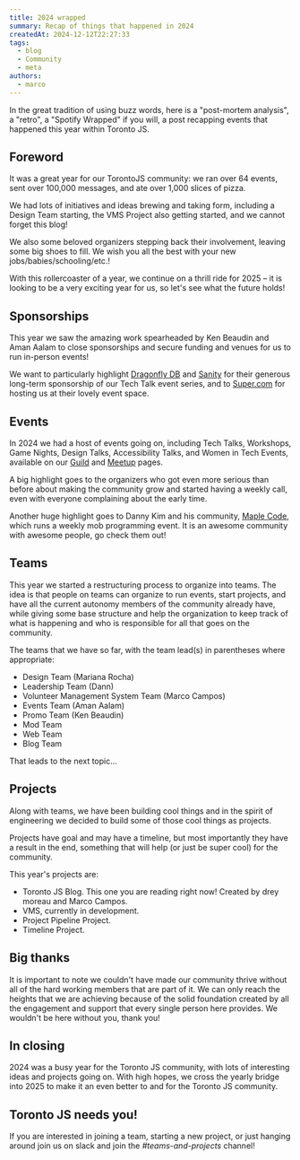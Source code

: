 ```yaml
---
title: 2024 wrapped
summary: Recap of things that happened in 2024
createdAt: 2024-12-12T22:27:33
tags:
  - blog
  - Community
  - meta
authors:
  - marco
---
```


In the great tradition of using buzz words, here is a "post-mortem analysis", a "retro", a "Spotify Wrapped" if you will, a post recapping events that happened this year within Toronto JS.

## Foreword

It was a great year for our TorontoJS community: we ran over 64 events, sent over 100,000 messages, and ate over 1,000 slices of pizza.

We had lots of initiatives and ideas brewing and taking form, including a Design Team starting, the VMS Project also getting started, and we cannot forget this blog!

We also some beloved organizers stepping back their involvement, leaving some big shoes to fill. We wish you all the best with your new jobs/babies/schooling/etc.!

With this rollercoaster of a year, we continue on a thrill ride for 2025 – it is looking to be a very exciting year for us, so let's see what the future holds!

## Sponsorships

This year we saw the amazing work spearheaded by Ken Beaudin and Aman Aalam to close sponsorships and secure funding and venues for us to run in-person events!

We want to particularly highlight [Dragonfly DB](https://www.dragonflydb.io/) and [Sanity](https://www.sanity.io/) for their generous long-term sponsorship of our Tech Talk event series, and to [Super.com](https://www.super.com/) for hosting us at their lovely event space.

## Events

In 2024 we had a host of events going on, including Tech Talks, Workshops, Game Nights, Design Talks, Accessibility Talks, and Women in Tech Events, available on our [Guild](https://guild.host/torontojs/events) and [Meetup](https://www.meetup.com/torontojs/) pages.

A big highlight goes to the organizers who got even more serious than before about making the community grow and started having a weekly call, even with everyone complaining about the early time.

Another huge highlight goes to Danny Kim and his community, [Maple Code](https://www.meetup.com/maple-code/), which runs a weekly mob programming event. It is an awesome community with awesome people, go check them out!

## Teams

This year we started a restructuring process to organize into teams. The idea is that people on teams can organize to run events, start projects, and have all the current autonomy members of the community already have, while giving some base structure and help the organization to keep track of what is happening and who is responsible for all that goes on the community.

The teams that we have so far, with the team lead(s) in parentheses where appropriate:

- Design Team (Mariana Rocha)
- Leadership Team (Dann)
- Volunteer Management System Team (Marco Campos)
- Events Team (Aman Aalam)
- Promo Team (Ken Beaudin)
- Mod Team
- Web Team
- Blog Team

That leads to the next topic...

## Projects

Along with teams, we have been building cool things and in the spirit of engineering we decided to build some of those cool things as projects.

Projects have goal and may have a timeline, but most importantly they have a result in the end, something that will help (or just be super cool) for the community.

This year's projects are:

- Toronto JS Blog. This one you are reading right now! Created by drey moreau and Marco Campos.
- VMS, currently in development.
- Project Pipeline Project.
- Timeline Project.

## Big thanks

It is important to note we couldn't have made our community thrive without all of the hard working members that are part of it. We can only reach the heights that we are achieving because of the solid foundation created by all the engagement and support that every single person here provides. We wouldn't be here without you, thank you!

## In closing

2024 was a busy year for the Toronto JS community, with lots of interesting ideas and projects going on. With high hopes, we cross the yearly bridge into 2025 to make it an even better to and for the Toronto JS community.

## Toronto JS needs you!

If you are interested in joining a team, starting a new project, or just hanging around join us on slack and join the _#teams-and-projects_ channel!
